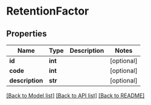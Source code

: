 # RetentionFactor

## Properties
Name | Type | Description | Notes
------------ | ------------- | ------------- | -------------
**id** | **int** |  | [optional] 
**code** | **int** |  | [optional] 
**description** | **str** |  | [optional] 

[[Back to Model list]](../README.md#documentation-for-models) [[Back to API list]](../README.md#documentation-for-api-endpoints) [[Back to README]](../README.md)

